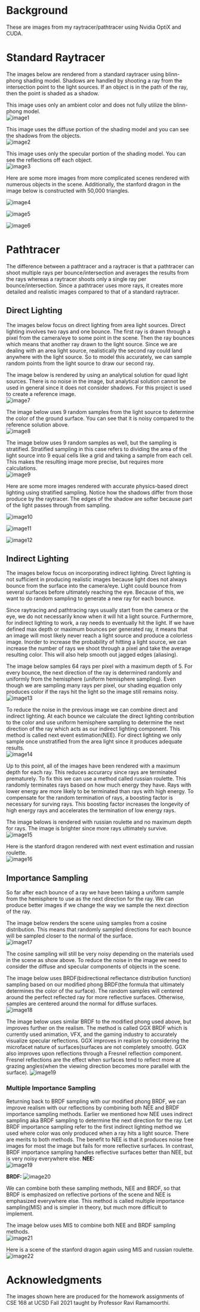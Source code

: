 # Background

These are images from my raytracer/pathtracer using Nvidia OptiX and CUDA. 

# Standard Raytracer

The images below are rendered from a standard raytracer using blinn-phong shading model. Shadows are handled by shooting a ray from the intersection point to the light sources. If an object is in the path of the ray, then the point is shaded as a shadow.

This image uses only an ambient color and does not fully utilize the blinn-phong model.   
![image1](images/hw1/scene4-ambient.png)

This image uses the diffuse portion of the shading model and you can see the shadows from the objects.   
![image2](images/hw1/scene4-diffuse.png)

This image uses only the specular portion of the shading model. You can see the reflections off each object.   
![image3](images/hw1/scene4-specular.png)

Here are some more images from more complicated scenes rendered with numerous objects in the scene. Additionally, the stanford dragon in the image below is constructed with 50,000 triangles.

![image4](images/hw1/scene5.png)

![image5](images/hw1/scene6.png)

![image6](images/hw1/scene7.png)

# Pathtracer

The difference between a pathtracer and a raytracer is that a pathtracer can shoot multiple rays per bounce/intersection and averages the results from the rays whereas a raytracer shoots only a single ray per bounce/intersection. Since a pathtracer uses more rays, it creates more detailed and realistic images compared to that of a standard raytracer.

## Direct Lighting

The images below focus on direct lighting from area light sources. Direct lighting involves two rays and one bounce. The first ray is drawn through a pixel from the camera/eye to some point in the scene. Then the ray bounces which means that another ray drawn to the light source. Since we are dealing with an area light source, realistically the second ray could land anywhere with the light source. So to model this accurately, we can sample random points from the light source to draw our second ray. 

The image below is rendered by using an analytical solution for quad light sources. There is no noise in the image, but analytical solution cannot be used in general since it does not consider shadows. For this project is used to create a reference image.   
![image7](images/hw2/analytic.png)

The image below uses 9 random samples from the light source to determine the color of the ground surface. You can see that it is noisy compared to the reference solution above.   
![image8](images/hw2/direct9.png)

The image below uses 9 random samples as well, but the sampling is stratified. Stratified sampling in this case refers to dividing the area of the light source into 9 equal cells like a grid and taking a sample from each cell. This makes the resulting image more precise, but requires more calculations.   
![image9](images/hw2/direct3x3.png)

Here are some more images rendered with accurate physics-based direct lighting using stratified sampling. Notice how the shadows differ from those produce by the raytracer. The edges of the shadow are softer because part of the light passes through from sampling. 

![image10](images/hw2/sphere.png)

![image11](images/hw2/cornell.png)

![image12](images/hw2/dragon.png)

## Indirect Lighting

The images below focus on incorporating indirect lighting. Direct lighting is not sufficient in producing realistic images because light does not always bounce from the surface into the camera/eye. Light could bounce from several surfaces before ultimately reaching the eye. Because of this, we want to do random sampling to generate a new ray for each bounce. 

Since raytracing and pathtracing rays usually start from the camera or the eye, we do not necessarily know when it will hit a light source. Furthermore, for indirect lighting to work, a ray needs to eventually hit the light. If we have defined max depth or maximum bounces per generated ray, it means that an image will most likely never reach a light source and produce a colorless image. Inorder to increase the probability of hitting a light source, we can increase the number of rays we shoot through a pixel and take the average resulting color. This will also help smooth out jagged edges (aliasing). 

The image below samples 64 rays per pixel with a maximum depth of 5. For every bounce, the next direction of the ray is determined randomly and uniformly from the hemisphere (uniform hemisphere sampling). Even though we are sampling many rays per pixel, our shading equation only produces color if the rays hit the light so the image still remains noisy.   
![image13](images/hw3/cornellSimple.png)

To reduce the noise in the previous image we can combine direct and indirect lighting. At each bounce we calculate the direct lighting contribution to the color and use uniform hemisphere sampling to determine the next direction of the ray which acts as our indirect lighting component. This method is called next event estimation(NEE). For direct lighting we only sample once unstratified from the area light since it produces adequate results.    
![image14](images/hw3/cornellNEE.png)

Up to this point, all of the images have been rendered with a maximum depth for each ray. This reduces accurarcy since rays are terminated prematurely. To fix this we can use a method called russian roulette. This randomly terminates rays based on how much energy they have. Rays with lower energy are more likely to be terminated than rays with high energy. To compensate for the random termination of rays, a boosting factor is necessary for surving rays. This boosting factor increases the longevity of high energy rays and accelerates the termination of low energy rays. 

The image belows is rendered with russian roulette and no maximum depth for rays. The image is brighter since more rays ultimately survive.   
![image15](images/hw3/cornellRR.png)

Here is the stanford dragon rendered with next event estimation and russian roulette.   
![image16](images/hw3/dragon.png)

## Importance Sampling

So far after each bounce of a ray we have been taking a uniform sample from the hemisphere to use as the next direction for the ray. We can produce better images if we change the way we sample the next direction of the ray.

The image below renders the scene using samples from a cosine distribution. This means that randomly sampled directions for each bounce will be sampled closer to the normal of the surface.   
![image17](images/hw4/cornellCosine.png)

The cosine sampling will still be very noisy depending on the materials used in the scene as show above. To reduce the noise in the image we need to consider the diffuse and specular components of objects in the scene.

The image below uses BRDF(bidirectional reflectance distribution function) sampling based on our modified phong BRDF(the formula that ultimately determines the color of the surface). The random samples will centered around the perfect reflected ray for more reflective surfaces. Otherwise, samples are centered around the normal for diffuse surfaces.   
![image18](images/hw4/cornellBRDF.png)

The image below uses similar BRDF to the modified phong used above, but improves further on the realism. The method is called GGX BRDF which is currently used animation, VFX, and the gaming industry to accurately visualize specular reflections. GGX improves in realism by considering the microfacet nature of surfaces(surfaces are not completely smooth). GGX also improves upon reflections through a Fresnel reflection component. Fresnel reflections are the effect when surfaces tend to reflect more at grazing angles(when the viewing direction becomes more parallel with the surface).
![image19](images/hw4/ggx.png)


### Multiple Importance Sampling
Returning back to BRDF sampling with our modified phong BRDF, we can improve realism with our reflections by combining both NEE and BRDF importance sampling methods. Earlier we mentioned how NEE uses indirect sampling aka BRDF sampling to determine the next direction for the ray. Let BRDF importance sampling refer to the first indirect lighting method we used where color was only produced when a ray hits a light source. There are merits to both methods. The benefit to NEE is that it produces noise free images for most the image but fails for more reflective surfaces. In contrast, BRDF importance sampling handles reflective surfaces better than NEE, but is very noisy everywhere else.
**NEE:**    
![image19](images/hw4/mis_nee.png)
    
**BRDF:**
![image20](images/hw4/mis_brdf.png)

We can combine both these sampling methods, NEE and BRDF, so that BRDF is emphasized on reflective portions of the scene and NEE is emphasized everywhere else. This method is called multiple importance sampling(MIS) and is simpler in theory, but much more difficult to implement.

The image below uses MIS to combine both NEE and BRDF sampling methods.   
![image21](images/hw4/mis.png)

Here is a scene of the stanford dragon again using MIS and russian roulette. 
![image22](images/hw4/dragon.png)

# Acknowledgments

The images shown here are produced for the homework assignments of CSE 168 at UCSD Fall 2021 taught by Professor Ravi Ramamoorthi.
